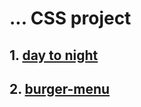 #  ... CSS project
## 1. [day to night](https://codepen.io/ori-wiki/pen/QWxpjVy)
## 2. [burger-menu](https://codepen.io/ori-wiki/pen/wvXowbw) 
##
